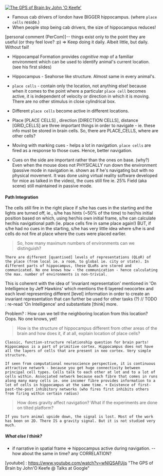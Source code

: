 <!-- ##[The GPS of Brain - Talks @ Google.][youtube] -->
[![The GPS of Brain by John 'O Keefe'](http://img.youtube.com/vi/wNIQSAPJjjs/0.jpg)](http://www.youtube.com/watch?v=wNIQSAPJjjs)

* Famous cab drivers of london have BIGGER hippocampus. (where `place cells` reside.)
* When people stop being cab drivers, the size of hippocampus  reduces! 

[personal comment (PerCom)]-- things exist only to the point they are useful (or they feel love? :p) => Keep doing it daily. Albeit little, but daily. Without fail!

* Hippocampal Formation provides _cognitive map_ of a familiar environment which can be used to identify animal's current location. (see his first slides)

* Hippocampus - Seahorse like structure. Almost same in every animal's.

<!-- * CA1 - the part of hippocampus active when rat goes to a certain point in the box.  -->

* `place cells` - contain only the location, not anything else! because when it comes to the point where a particular `place cell` becomes active, it is independent of velocity or direction in which it is moving. There are no other stimulus in close cylindrical box. 

* Different `place cells` become active in different locations.

* Place [PLACE CELLS] , direction [DIRECTION CELLS], distance [GRID_CELLS] are three important things in order to navigate - ie. these info must be stored in brain cells.
So, there are PLACE_CELLS, where are other cells? 


* Moving with marking cues - helps a lot in navigation. `place cells` are fired as a response to those cues. Hence, better navigation.

* Cues on the side are important rather than the ones on base. (why?)
Even when the mouse does not PHYSICALLY run down the environment (passive mode in navigation ie. shown as if he's navigating but with no physical movement. It was done using virtual reality software developed for mice as talked in the video), the cues still fire ie. 25% Field (aka scene) still maintained in passive mode.


#### Path Integration
The cells still fire in the right place if s/he has cues in the starting and the lights are turned off, ie., s/he has hints (~50% of the time) to her/his initial position based on which, using her/his own initial frame, s/he can calculate her/his navigational path (ie. place cells fire in same place again!) BUT, if s/he had no cues in the starting, s/he has very little idea where s/he is and cells do not fire at place where the cues were placed earlier.


> So, how many maximum numbers of environments can we distinguish? 

	There are different [quantised] levels of representations (QLoR) of the place (from local ie. a room, to global ie. city or state). In different parts of hippocampus, these QLoRs are stored and communicated. No one knows how - the communication - hence calculating the max. number of environments is non-trivial. 

This is coherent with the idea of 'invariant representation' mentioned in 'On Intelligence by Jeff Hawkins' which mentions the 6 layered neocortex and each level representing different [level] information in order to create an invariant representation that can further be used for other tasks (?)
// TODO : re-read 'On Intelligence' and substantiate [think] more.

Problem? : 
	How can we tell the neighboring location from this location? Oops. No one knows, yet!

> How is the structure of hippocampus different from other areas of the brain and how does it, if at all, explain location of place cells?

	Classic, function-structure relationship question for brain parts! Hippocampus is a part of primitive cortex. Hippocampus does not have all the layers of cells that are present in neo cortex. Very simple structure.

	If seen from computational neuroscience perspective, it is continuous attractive network - because you get huge connectivity between principal cell types. Cells talk to each other at lot and to a lot of cells within. Associated network because each fibre that comes in runs along many many cells ie. one incomer fibre provides information to a lot of cells in hippocampus at the same time. + Existence of first-past-the-post inhibitory networks (who fires first inhibits others from firing within certain radius)

> How does gravity affect navigation? What if the experiments are done on tilted platform?
	
	If you turn animal upside down, the signal is lost. Most of the work has been on 2D. There IS a gravity signal. But it is not studied very much. 

##### What else I think?

* if narrative in spatial frame => hippocampus active during navigation.  -- how about the same in time? any CORRELATION?

[youtube] : https://www.youtube.com/watch?v=wNIQSAPJjjs "The GPS of Brain by John'O Keefe @ Talks at Google"

